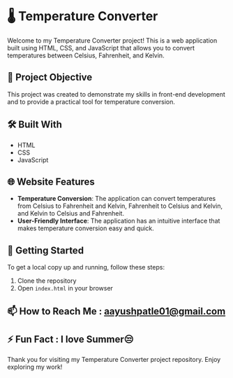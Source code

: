 # 🌡️ Temperature Converter

Welcome to my Temperature Converter project! This is a web application built using HTML, CSS, and JavaScript that allows you to convert temperatures between Celsius, Fahrenheit, and Kelvin.

## 🎯 Project Objective

This project was created to demonstrate my skills in front-end development and to provide a practical tool for temperature conversion.

## 🛠️ Built With

- HTML
- CSS
- JavaScript

## 🌐 Website Features

- **Temperature Conversion**: The application can convert temperatures from Celsius to Fahrenheit and Kelvin, Fahrenheit to Celsius and Kelvin, and Kelvin to Celsius and Fahrenheit.
- **User-Friendly Interface**: The application has an intuitive interface that makes temperature conversion easy and quick.

## 🚀 Getting Started

To get a local copy up and running, follow these steps:

1. Clone the repository
2. Open `index.html` in your browser

## 📫 How to Reach Me : aayushpatle01@gmail.com

## ⚡ Fun Fact : I love Summer😒

Thank you for visiting my Temperature Converter project repository. Enjoy exploring my work!


